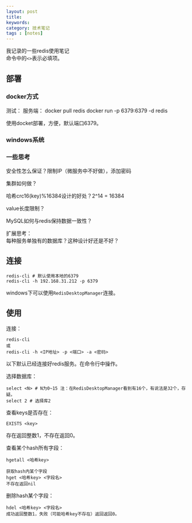 ```yaml
---
layout: post
title: 
keywords: 
category: 技术笔记
tags : [notes]
---
```

我记录的一些redis使用笔记  
命令中的`<>`表示必填项。  

<!-- more -->

## 部署
### docker方式
测试：
服务端：
docker pull redis
docker run -p 6379:6379 -d redis

使用docket部署，方便，默认端口6379。


### windows系统

### 一些思考
安全性怎么保证？限制IP（微服务中不好做），添加密码

集群如何做？

哈希crc16(key)%16384设计的好处？2^14 = 16384

value长度限制？

MySQL如何与redis保持数据一致性？


扩展思考：  
每种服务单独有的数据库？这种设计好还是不好？


## 连接
```
redis-cli # 默认使用本地的6379
redis-cli -h 192.168.31.212 -p 6379
```

windows下可以使用`RedisDesktopManager`连接。  


## 使用
连接：  
```
redis-cli 
或
redis-cli -h <IP地址> -p <端口> -a <密码>
```

以下默认已经连接好redis服务。在命令行中操作。 

选择数据库：  
```
select <N> # N为0~15 注：在RedisDesktopManager看到有16个，有说法是32个，存疑。
select 2 # 选择库2
```

查看keys是否存在：  
```
EXISTS <key>
```
存在返回整数1，不存在返回0。  

查看某个hash所有字段：  
```
hgetall <哈希key>

获取hash内某个字段
hget <哈希key> <字段名>
不存在返回nil
```

删除hash某个字段：  
```
hdel <哈希key> <字段名>
成功返回整数1，失败（可能哈希key不存在）返回返回0。
```